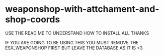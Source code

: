 # weaponshop-with-attchament-and-shop-coords
USE THE READ ME TO UNDERSTAND HOW TO INSTALL ALL  THANKS 

IF YOU ARE GOING TO BE USING THIS YOU MUST REMOVE THE  ESX_WEAPONSHOP FIRST BUT LEAVE THE DATABASE  AS IT IS  <3
